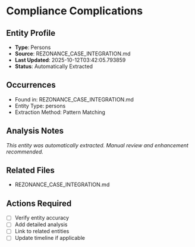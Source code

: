 # Compliance Complications

## Entity Profile
- **Type**: Persons
- **Source**: REZONANCE_CASE_INTEGRATION.md
- **Last Updated**: 2025-10-12T03:42:05.793859
- **Status**: Automatically Extracted

## Occurrences
- Found in: REZONANCE_CASE_INTEGRATION.md
- Entity Type: persons
- Extraction Method: Pattern Matching

## Analysis Notes
*This entity was automatically extracted. Manual review and enhancement recommended.*

## Related Files
- REZONANCE_CASE_INTEGRATION.md

## Actions Required
- [ ] Verify entity accuracy
- [ ] Add detailed analysis
- [ ] Link to related entities
- [ ] Update timeline if applicable
